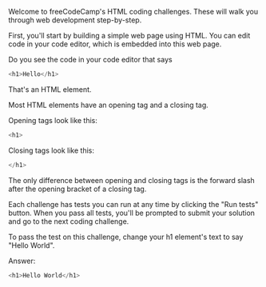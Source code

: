 Welcome to freeCodeCamp's HTML coding challenges. These will walk you through web development step-by-step.

First, you'll start by building a simple web page using HTML. You can edit code in your code editor, which is embedded into this web page.

Do you see the code in your code editor that says 

```javascript 
<h1>Hello</h1>
```

That's an HTML element.

Most HTML elements have an opening tag and a closing tag.

Opening tags look like this:

```javascript
<h1>
```
Closing tags look like this:

```javascript
</h1>
```

The only difference between opening and closing tags is the forward slash after the opening bracket of a closing tag.

Each challenge has tests you can run at any time by clicking the "Run tests" button. When you pass all tests, you'll be prompted to submit your solution and go to the next coding challenge.

To pass the test on this challenge, change your h1 element's text to say "Hello World".

Answer:

```javascript
<h1>Hello World</h1>
```
